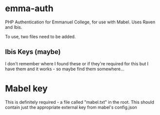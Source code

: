 # emma-auth
PHP Authentication for Emmanuel College, for use with Mabel. Uses Raven and Ibis.

To use, two files need to be added.

## Ibis Keys (maybe)
I don't remember where I found these or if they're required for this but I have them and it works - so maybe find them somewhere...

# Mabel key
This is definitely required - a file called "mabel.txt" in the root. This should contain just the appropriate external key from mabel's config.json

